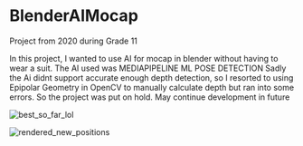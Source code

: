 # BlenderAIMocap

Project from 2020 during Grade 11

In this project, I wanted to use AI for mocap in blender without having to wear a suit. The AI used was MEDIAPIPELINE ML POSE DETECTION
Sadly the Ai didnt support accurate enough depth detection, so I resorted to using Epipolar Geometry in OpenCV to manually calculate depth but ran into some errors. So the project was put on hold. May continue development in future

![best_so_far_lol](https://user-images.githubusercontent.com/32295016/181591962-c4615706-2625-4c50-b805-ad6cba03750e.png)

![rendered_new_positions](https://user-images.githubusercontent.com/32295016/181591950-85454ae4-fa86-4cab-ae42-d7b9c140cbf3.png)

